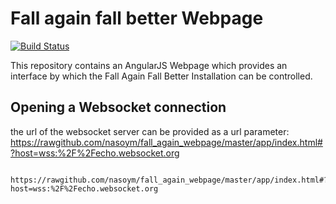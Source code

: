 # Fall again fall better Webpage

[![Build Status](https://travis-ci.org/nasoym/fall_again_webpage.png?branch=master)](https://travis-ci.org/sinangoo/fall_again_webpage)

This repository contains an AngularJS Webpage which 
provides an interface by which the Fall Again Fall Better
Installation can be controlled.

## Opening a Websocket connection

the url of the websocket server can be provided as a url parameter:
<https://rawgithub.com/nasoym/fall_again_webpage/master/app/index.html#?host=wss:%2F%2Fecho.websocket.org>

        https://rawgithub.com/nasoym/fall_again_webpage/master/app/index.html#?host=wss:%2F%2Fecho.websocket.org

